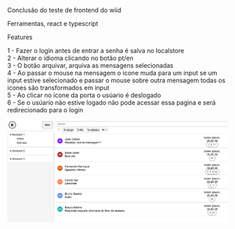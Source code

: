 Conclusão do teste de frontend do wiid

Ferramentas, react e typescript

Features

1 - Fazer o login antes de entrar a senha é salva no localstore<br>
2 - Alterar o idioma clicando no botão pt/en<br>
3 - O botão arquivar, arquiva as mensagens selecionadas<br>
4 - Ao passar o mouse na mensagem o icone muda para um input se um input estive selecionado e passar o mouse sobre outra mensagem todas os icones são transformados em input<br>
5 - Ao clicar no icone da porta o usúario é deslogado<br>
6 - Se o usúario não estive logado não pode acessar essa pagina e será redirecionado para o login<br>

 
<img src="ref.png"/>

